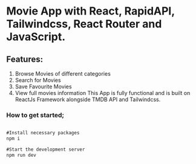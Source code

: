 # Movie App with React, RapidAPI, Tailwindcss, React Router and JavaScript.


## Features:
1. Browse Movies of different categories
2. Search for Movies
3. Save Favourite Movies
4. View full movies information
This App is fully functional and is built on ReactJs Framework alongside TMDB API and Tailwindcss.

### How to get started;
```js

#Install necessary packages
npm i

#Start the development server
npm run dev 

```